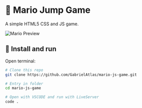 # 👾 Mario Jump Game

A simple HTML5 CSS and JS game.

![Mario Preview](https://i.imgur.com/nHy1pT0.png)

## :wrench: Install and run

Open terminal:

```sh
# Clone this repo
git clone https://github.com/GabrielAtlas/mario-js-game.git

# Entry in folder
cd mario-js-game

# Open with VSCODE and run with LiveServer
code .
```
